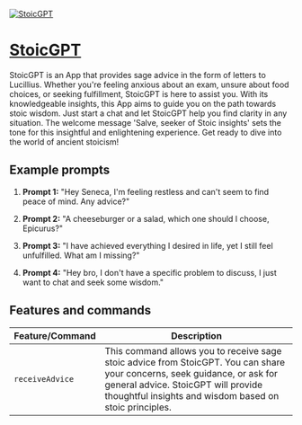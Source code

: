 [![StoicGPT](https://files.oaiusercontent.com/file-N4va00BVZzsYsHIchcWLg1mX?se=2123-10-17T00%3A34%3A10Z&sp=r&sv=2021-08-06&sr=b&rscc=max-age%3D31536000%2C%20immutable&rscd=attachment%3B%20filename%3De1fcc371-de80-4e64-b622-ac6975e465c6.png&sig=zgeqLa76aJ9ouqwG%2B/iCYag5oTpM6ru0IHMvfiK7qwc%3D)](https://chat.openai.com/g/g-sHZQX848p-stoicgpt)

# [StoicGPT](https://chat.openai.com/g/g-sHZQX848p-stoicgpt)

StoicGPT is an App that provides sage advice in the form of letters to Lucillius. Whether you're feeling anxious about an exam, unsure about food choices, or seeking fulfillment, StoicGPT is here to assist you. With its knowledgeable insights, this App aims to guide you on the path towards stoic wisdom. Just start a chat and let StoicGPT help you find clarity in any situation. The welcome message 'Salve, seeker of Stoic insights' sets the tone for this insightful and enlightening experience. Get ready to dive into the world of ancient stoicism!

## Example prompts

1. **Prompt 1:** "Hey Seneca, I'm feeling restless and can't seem to find peace of mind. Any advice?"

2. **Prompt 2:** "A cheeseburger or a salad, which one should I choose, Epicurus?"

3. **Prompt 3:** "I have achieved everything I desired in life, yet I still feel unfulfilled. What am I missing?"

4. **Prompt 4:** "Hey bro, I don't have a specific problem to discuss, I just want to chat and seek some wisdom."

## Features and commands

| Feature/Command | Description |
| --- | --- |
| `receiveAdvice` | This command allows you to receive sage stoic advice from StoicGPT. You can share your concerns, seek guidance, or ask for general advice. StoicGPT will provide thoughtful insights and wisdom based on stoic principles. |
